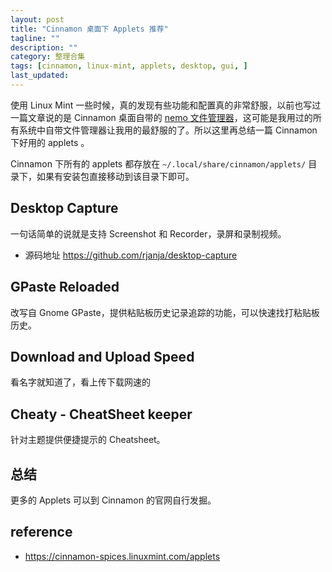 ```yaml
---
layout: post
title: "Cinnamon 桌面下 Applets 推荐"
tagline: ""
description: ""
category: 整理合集
tags: [cinnamon, linux-mint, applets, desktop, gui, ]
last_updated:
---
```


使用 Linux Mint 一些时候，真的发现有些功能和配置真的非常舒服，以前也写过一篇文章说的是 Cinnamon 桌面自带的 [nemo 文件管理器](/post/2018/08/nemo-file-manager.html)，这可能是我用过的所有系统中自带文件管理器让我用的最舒服的了。所以这里再总结一篇 Cinnamon 下好用的 applets 。

Cinnamon 下所有的 applets 都存放在 `~/.local/share/cinnamon/applets/` 目录下，如果有安装包直接移动到该目录下即可。

## Desktop Capture
一句话简单的说就是支持 Screenshot 和 Recorder，录屏和录制视频。

- 源码地址 <https://github.com/rjanja/desktop-capture>

## GPaste Reloaded
改写自 Gnome GPaste，提供粘贴板历史记录追踪的功能，可以快速找打粘贴板历史。

## Download and Upload Speed
看名字就知道了，看上传下载网速的

## Cheaty - CheatSheet keeper
针对主题提供便捷提示的 Cheatsheet。

## 总结
更多的 Applets 可以到 Cinnamon 的官网自行发掘。

## reference

- <https://cinnamon-spices.linuxmint.com/applets>
